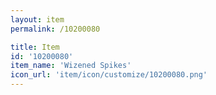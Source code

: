 ```yaml
---
layout: item
permalink: /10200080

title: Item
id: '10200080'
item_name: 'Wizened Spikes'
icon_url: 'item/icon/customize/10200080.png'
---
```


